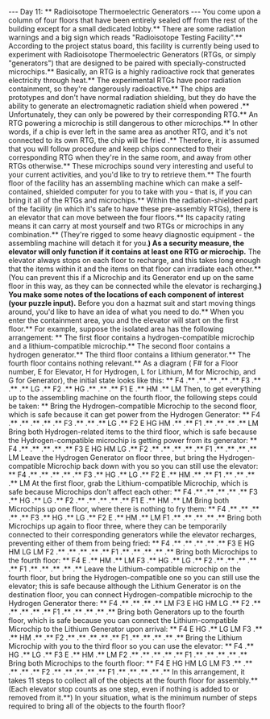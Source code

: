 --- Day 11: ** Radioisotope Thermoelectric Generators ---
You come upon a column of four floors that have been entirely sealed off from the rest of the building except for a small dedicated lobby.**  There are some radiation warnings and a big sign which reads "Radioisotope Testing Facility".**
According to the project status board, this facility is currently being used to experiment with
Radioisotope Thermoelectric Generators
(RTGs, or simply "generators") that are designed to be paired with specially-constructed microchips.** Basically, an RTG is a highly radioactive rock that generates electricity through heat.**
The
experimental RTGs
have poor radiation containment, so they're dangerously radioactive.** The chips are prototypes and don't have normal radiation shielding, but they do have the ability to
generate an electromagnetic radiation shield when powered
.**  Unfortunately, they can
only
be powered by their corresponding RTG.** An RTG powering a microchip is still dangerous to other microchips.**
In other words, if a chip is ever left in the same area as another RTG, and it's not connected to its own RTG, the chip will be
fried
.** Therefore, it is assumed that you will follow procedure and keep chips connected to their corresponding RTG when they're in the same room, and away from other RTGs otherwise.**
These microchips sound very interesting and useful to your current activities, and you'd like to try to retrieve them.**  The fourth floor of the facility has an assembling machine which can make a self-contained, shielded computer for you to take with you - that is, if you can bring it all of the RTGs and microchips.**
Within the radiation-shielded part of the facility (in which it's safe to have these pre-assembly RTGs), there is an elevator that can move between the four floors.** Its capacity rating means it can carry at most yourself and two RTGs or microchips in any combination.** (They're rigged to some heavy diagnostic equipment - the assembling machine will detach it for you.**) As a security measure, the elevator will only function if it contains at least one RTG or microchip.** The elevator always stops on each floor to recharge, and this takes long enough that the items within it and the items on that floor can irradiate each other.** (You can prevent this if a Microchip and its Generator end up on the same floor in this way, as they can be connected while the elevator is recharging.**)
You make some notes of the locations of each component of interest (your puzzle input).** Before you don a hazmat suit and start moving things around, you'd like to have an idea of what you need to do.**
When you enter the containment area, you and the elevator will start on the first floor.**
For example, suppose the isolated area has the following arrangement: **
The first floor contains a hydrogen-compatible microchip and a lithium-compatible microchip.**
The second floor contains a hydrogen generator.**
The third floor contains a lithium generator.**
The fourth floor contains nothing relevant.**
As a diagram (
F#
for a Floor number,
E
for Elevator,
H
for Hydrogen,
L
for Lithium,
M
for Microchip, and
G
for Generator), the initial state looks like this: **
F4 .**  .**  .**  .**  .**
F3 .**  .**  .**  LG .**
F2 .**  HG .**  .**  .**
F1 E  .**  HM .**  LM
Then, to get everything up to the assembling machine on the fourth floor, the following steps could be taken: **
Bring the Hydrogen-compatible Microchip to the second floor, which is safe because it can get power from the Hydrogen Generator: **
F4 .**  .**  .**  .**  .**
F3 .**  .**  .**  LG .**
F2 E  HG HM .**  .**
F1 .**  .**  .**  .**  LM
Bring both Hydrogen-related items to the third floor, which is safe because the Hydrogen-compatible microchip is getting power from its generator: **
F4 .**  .**  .**  .**  .**
F3 E  HG HM LG .**
F2 .**  .**  .**  .**  .**
F1 .**  .**  .**  .**  LM
Leave the Hydrogen Generator on floor three, but bring the Hydrogen-compatible Microchip back down with you so you can still use the elevator: **
F4 .**  .**  .**  .**  .**
F3 .**  HG .**  LG .**
F2 E  .**  HM .**  .**
F1 .**  .**  .**  .**  LM
At the first floor, grab the Lithium-compatible Microchip, which is safe because Microchips don't affect each other: **
F4 .**  .**  .**  .**  .**
F3 .**  HG .**  LG .**
F2 .**  .**  .**  .**  .**
F1 E  .**  HM .**  LM
Bring both Microchips up one floor, where there is nothing to fry them: **
F4 .**  .**  .**  .**  .**
F3 .**  HG .**  LG .**
F2 E  .**  HM .**  LM
F1 .**  .**  .**  .**  .**
Bring both Microchips up again to floor three, where they can be temporarily connected to their corresponding generators while the elevator recharges, preventing either of them from being fried: **
F4 .**  .**  .**  .**  .**
F3 E  HG HM LG LM
F2 .**  .**  .**  .**  .**
F1 .**  .**  .**  .**  .**
Bring both Microchips to the fourth floor: **
F4 E  .**  HM .**  LM
F3 .**  HG .**  LG .**
F2 .**  .**  .**  .**  .**
F1 .**  .**  .**  .**  .**
Leave the Lithium-compatible microchip on the fourth floor, but bring the Hydrogen-compatible one so you can still use the elevator; this is safe because although the Lithium Generator is on the destination floor, you can connect Hydrogen-compatible microchip to the Hydrogen Generator there: **
F4 .**  .**  .**  .**  LM
F3 E  HG HM LG .**
F2 .**  .**  .**  .**  .**
F1 .**  .**  .**  .**  .**
Bring both Generators up to the fourth floor, which is safe because you can connect the Lithium-compatible Microchip to the Lithium Generator upon arrival: **
F4 E  HG .**  LG LM
F3 .**  .**  HM .**  .**
F2 .**  .**  .**  .**  .**
F1 .**  .**  .**  .**  .**
Bring the Lithium Microchip with you to the third floor so you can use the elevator: **
F4 .**  HG .**  LG .**
F3 E  .**  HM .**  LM
F2 .**  .**  .**  .**  .**
F1 .**  .**  .**  .**  .**
Bring both Microchips to the fourth floor: **
F4 E  HG HM LG LM
F3 .**  .**  .**  .**  .**
F2 .**  .**  .**  .**  .**
F1 .**  .**  .**  .**  .**
In this arrangement, it takes
11
steps to collect all of the objects at the fourth floor for assembly.** (Each elevator stop counts as one step, even if nothing is added to or removed from it.**)
In your situation, what is the
minimum number of steps
required to bring all of the objects to the fourth floor?
